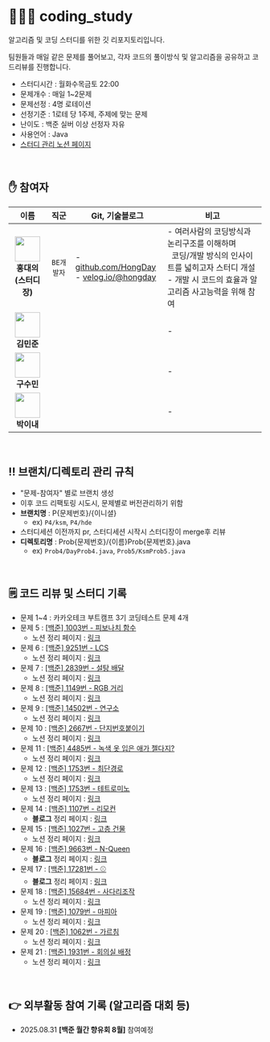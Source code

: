 # 🧑🏻‍💻 coding_study

알고리즘 및 코딩 스터디를 위한 깃 리포지토리입니다.

팀원들과 매일 같은 문제를 풀어보고, 각자 코드의 풀이방식 및 알고리즘을 공유하고 코드리뷰를 진행합니다.

- 스터디시간 : 월화수목금토 22:00
- 문제개수 : 매일 1~2문제
- 문제선정 : 4명 로테이션
- 선정기준 : 1로테 당 1주제, 주제에 맞는 문제
- 난이도 : 백준 실버 이상 선정자 자유
- 사용언어 : Java
- [스터디 관리 노션 페이지](https://midnight-catcher-3a7.notion.site/23f7d817ab0a8058b4bec8af53151a0b?source=copy_link)

 <br/>

## ✋ 참여자
|                                      이름                                       |  직군   | Git, 기술블로그                                                                                                     | 비고                                                                                                     |
|:-----------------------------------------------------------------------------:|:-----:|----------------------------------------------------------------------------------------------------------------|--------------------------------------------------------------------------------------------------------|
| <img src="https://github.com/HongDay.png" width="50"/><br/>**홍대의<br/>(스터디장)** | `BE개발자` | - [github.com/HongDay](https://github.com/HongDay)<br/> - [velog.io/@hongday](https://velog.io/@hongday/posts) | - 여러사람의 코딩방식과 논리구조를 이해하며<br/> &nbsp; 코딩/개발 방식의 인사이트를 넓히고자 스터디 개설 <br/> - 개발 시 코드의 효율과 알고리즘 사고능력을 위해 참여 |
|      <img src="https://github.com/kmj7769.png" width="50"/><br/>**김민준**       |       |                                                                                                                | -                                                                                                      |
|       <img src="https://github.com/tn-als.png" width="50"/><br/>**구수민**       |       |                                                                                                                | -                                                                                                      |
|     <img src="https://github.com/YinaePark.png" width="50"/><br/>**박이내**      |       |                                                                                                                | -                                                                                                      |


 <br/>

## ‼️ 브랜치/디렉토리 관리 규칙
  - "문제-참여자" 별로 브랜치 생성
  - 이후 코드 리팩토링 시도시, 문제별로 버전관리하기 위함
  - **브랜치명** : P{문제번호}/{이니셜}
    - ex) `P4/ksm`, `P4/hde`
  - 스터디세션 이전까지 pr, 스터디세션 시작시 스터디장이 merge후 리뷰
  - **디렉토리명** : Prob{문제번호}/{이름}Prob{문제번호}.java
    - ex) `Prob4/DayProb4.java`, `Prob5/KsmProb5.java`

 <br/>

## 🗒️ 코드 리뷰 및 스터디 기록
  - 문제 1~4 : 카카오테크 부트캠프 3기 코딩테스트 문제 4개
  - 문제 5 : [\[백준\] 1003번 - 피보나치 함수](https://www.acmicpc.net/problem/1003)
    - 노션 정리 페이지 : [링크](https://midnight-catcher-3a7.notion.site/2477d817ab0a804f828ee869a97d5bb2?source=copy_link)
  - 문제 6 : [\[백준\] 9251번 - LCS](https://www.acmicpc.net/problem/9251)
    - 노션 정리 페이지 : [링크](https://midnight-catcher-3a7.notion.site/LCS-2487d817ab0a801aae36fc7f46f8c923?source=copy_link)
  - 문제 7 : [\[백준\] 2839번 - 설탕 배달](https://www.acmicpc.net/problem/2839)
    - 노션 정리 페이지 : [링크](https://midnight-catcher-3a7.notion.site/2487d817ab0a8072aa8dc772334d7530?source=copy_link)
  - 문제 8 : [\[백준\] 1149번 - RGB 거리](https://www.acmicpc.net/problem/1149)
    - 노션 정리 페이지 : [링크](https://midnight-catcher-3a7.notion.site/RGB-2487d817ab0a8086bad9f23d721adf9e?source=copy_link)
  - 문제 9 : [\[백준\] 14502번 - 연구소](https://www.acmicpc.net/problem/14502)
    - 노션 정리 페이지 : [링크](https://midnight-catcher-3a7.notion.site/24d7d817ab0a80de9e01e4448187072c?source=copy_link)
  - 문제 10 : [\[백준\] 2667번 - 단지번호붙이기](https://www.acmicpc.net/problem/2667)
    - 노션 정리 페이지 : [링크](https://midnight-catcher-3a7.notion.site/24e7d817ab0a8016ac18f4bcdb091f4e?source=copy_link)
  - 문제 11 : [\[백준\] 4485번 - 녹색 옷 입은 애가 젤다지?](https://www.acmicpc.net/problem/4485)
    - 노션 정리 페이지 : [링크](https://midnight-catcher-3a7.notion.site/2507d817ab0a80a585b1fba5b8be5457?source=copy_link)
  - 문제 12 : [\[백준\] 1753번 - 최단경로](https://www.acmicpc.net/problem/1753)
    - 노션 정리 페이지 : [링크](https://midnight-catcher-3a7.notion.site/2507d817ab0a80e9baeef6bf24073c91?source=copy_link)
  - 문제 13 : [\[백준\] 1753번 - 테트로미노](https://www.acmicpc.net/problem/14500)
    - 노션 정리 페이지 : [링크](https://midnight-catcher-3a7.notion.site/2517d817ab0a8032b7d0cd6e9896e4aa?source=copy_link)
  - 문제 14 : [\[백준\] 1107번 - 리모컨](https://www.acmicpc.net/problem/1107)
    - **블로그** 정리 페이지 : [링크](https://velog.io/@hongday/백준-1107-리모컨)
  - 문제 15 : [\[백준\] 1027번 - 고층 건물](https://www.acmicpc.net/problem/1027)
    - 노션 정리 페이지 : [링크](https://midnight-catcher-3a7.notion.site/2547d817ab0a8002941cc4edb8f2fb80?source=copy_link)
  - 문제 16 : [\[백준\] 9663번 - N-Queen](https://www.acmicpc.net/problem/9663)
    - **블로그** 정리 페이지 : [링크](https://velog.io/@hongday/백준-9663-N-Queen)
  - 문제 17 : [\[백준\] 17281번 - ⚾](https://www.acmicpc.net/problem/17281)
    - **블로그** 정리 페이지 : [링크](https://velog.io/@hongday/백준-17281)
  - 문제 18 : [\[백준\] 15684번 - 사다리조작](https://www.acmicpc.net/problem/15684)
    - 노션 정리 페이지 : [링크](https://midnight-catcher-3a7.notion.site/2597d817ab0a80729c99c44b7738c364?source=copy_link)
  - 문제 19 : [\[백준\] 1079번 - 마피아](https://www.acmicpc.net/problem/1079)
    - 노션 정리 페이지 : [링크](https://midnight-catcher-3a7.notion.site/25a7d817ab0a803b82ffc699cc8855ed?source=copy_link)
  - 문제 20 : [\[백준\] 1062번 - 가르침](https://www.acmicpc.net/problem/1062)
    - 노션 정리 페이지 : [링크](https://midnight-catcher-3a7.notion.site/25b7d817ab0a80fbbf25f1f312adffb4?source=copy_link)
  - 문제 21 : [\[백준\] 1931번 - 회의실 배정](https://www.acmicpc.net/problem/1931)
      - 노션 정리 페이지 : [링크](https://midnight-catcher-3a7.notion.site/25c7d817ab0a80fcb0dcee79e5c7d47c?source=copy_link)

 <br/>

## 👉 외부활동 참여 기록 (알고리즘 대회 등)
  - 2025.08.31 **\[백준 월간 향유회 8월\]** 참여예정
